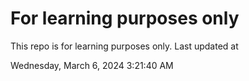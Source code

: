 # For learning purposes only
This repo is for learning purposes only.
Last updated at

Wednesday, March 6, 2024 3:21:40 AM

